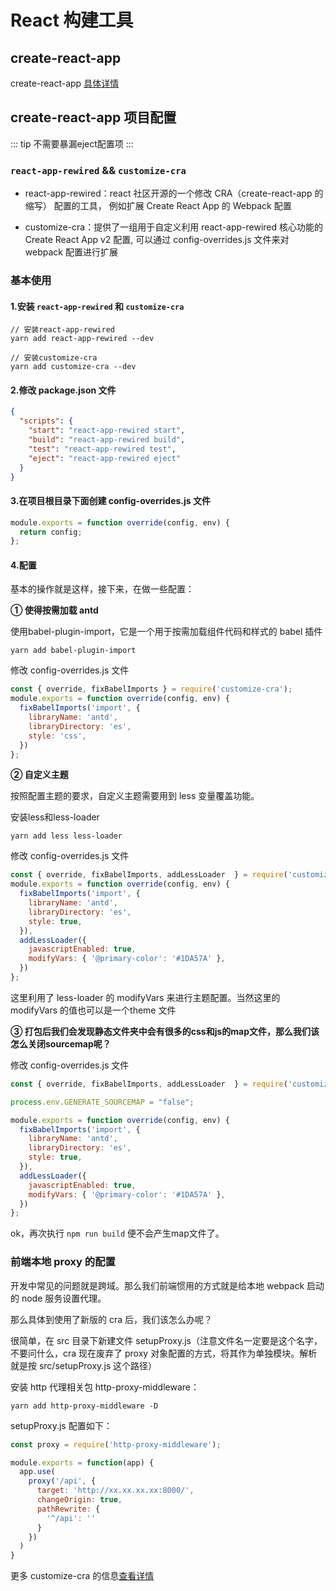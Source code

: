 # React 构建工具

## create-react-app


create-react-app [具体详情](https://www.html.cn/create-react-app/)

## create-react-app 项目配置

::: tip
不需要暴漏eject配置项
:::

### `react-app-rewired` && `customize-cra`

* react-app-rewired：react 社区开源的一个修改 CRA（create-react-app 的缩写） 配置的工具，
例如扩展 Create React App 的 Webpack 配置

* customize-cra：提供了一组用于自定义利用 react-app-rewired 核心功能的 Create React App v2 配置, 可以通过 config-overrides.js 文件来对 webpack 配置进行扩展

### 基本使用

#### 1.安装 `react-app-rewired` 和 `customize-cra`

```
// 安装react-app-rewired
yarn add react-app-rewired --dev

// 安装customize-cra
yarn add customize-cra --dev
```

#### 2.修改 package.json 文件

```json
{
  "scripts": {
    "start": "react-app-rewired start",
    "build": "react-app-rewired build",
    "test": "react-app-rewired test",
    "eject": "react-app-rewired eject"
  }
}
```

#### 3.在项目根目录下面创建 config-overrides.js 文件

```js
module.exports = function override(config, env) {
  return config;
};
```

#### 4.配置

基本的操作就是这样，接下来，在做一些配置：

**① 使得按需加载 antd**

使用babel-plugin-import，它是一个用于按需加载组件代码和样式的 babel 插件

```
yarn add babel-plugin-import
```

修改 config-overrides.js 文件

```js
const { override, fixBabelImports } = require('customize-cra');
module.exports = function override(config, env) {
  fixBabelImports('import', {
    libraryName: 'antd',
    libraryDirectory: 'es',
    style: 'css',
  })
};
```

**② 自定义主题**

按照配置主题的要求，自定义主题需要用到 less 变量覆盖功能。

安装less和less-loader

```
yarn add less less-loader
```

修改 config-overrides.js 文件

```js
const { override, fixBabelImports, addLessLoader  } = require('customize-cra');
module.exports = function override(config, env) {
  fixBabelImports('import', {
    libraryName: 'antd',
    libraryDirectory: 'es',
    style: true,
  }),
  addLessLoader({
    javascriptEnabled: true,
    modifyVars: { '@primary-color': '#1DA57A' },
  })
};
```

这里利用了 less-loader 的 modifyVars 来进行主题配置。当然这里的 modifyVars 的值也可以是一个theme 文件

**③ 打包后我们会发现静态文件夹中会有很多的css和js的map文件，那么我们该怎么关闭sourcemap呢？**

修改 config-overrides.js 文件

```js
const { override, fixBabelImports, addLessLoader  } = require('customize-cra');

process.env.GENERATE_SOURCEMAP = "false";

module.exports = function override(config, env) {
  fixBabelImports('import', {
    libraryName: 'antd',
    libraryDirectory: 'es',
    style: true,
  }),
  addLessLoader({
    javascriptEnabled: true,
    modifyVars: { '@primary-color': '#1DA57A' },
  })
};
```

ok，再次执行 `npm run build` 便不会产生map文件了。

### 前端本地 proxy 的配置

开发中常见的问题就是跨域。那么我们前端惯用的方式就是给本地 webpack 启动的 node 服务设置代理。

那么具体到使用了新版的 cra 后，我们该怎么办呢？

很简单，在 src 目录下新建文件 setupProxy.js（注意文件名一定要是这个名字，不要问什么，cra 现在废弃了 proxy 对象配置的方式，将其作为单独模块。解析就是按 src/setupProxy.js 这个路径）

安装 http 代理相关包 http-proxy-middleware：

```
yarn add http-proxy-middleware -D
```

setupProxy.js 配置如下：

```js
const proxy = require('http-proxy-middleware');

module.exports = function(app) {
  app.use(
    proxy('/api', {
      target: 'http://xx.xx.xx.xx:8000/',
      changeOrigin: true,
      pathRewrite: {
        '^/api': ''
      }
    })
  )
}
```

更多 customize-cra 的信息[查看详情](https://github.com/arackaf/customize-cra)
